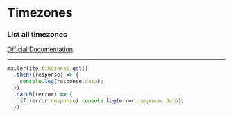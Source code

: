 # Timezones

### List all timezones

[Official Documentation](https://developers.mailerlite.com/docs/timezones.html)

---

```javascript
mailerlite.timezones.get()
  .then((response) => {
    console.log(response.data);
  })
  .catch((error) => {
    if (error.response) console.log(error.response.data);
  });
```

